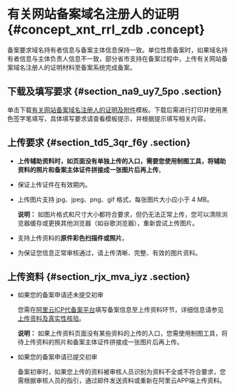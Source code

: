 # 有关网站备案域名注册人的证明 {#concept_xnt_rrl_zdb .concept}

备案要求域名持有者信息与备案主体信息保持一致。单位性质备案时，如果域名持有者信息与主体负责人信息不一致，部分省市支持在备案过程中，上传有关网站备案域名注册人的证明材料至备案系统完成备案。

## 下载及填写要求 {#section_na9_uy7_5po .section}

单击下载[有关网站备案域名注册人的证明及附件](http://docs-aliyun.cn-hangzhou.oss.aliyun-inc.com/assets/attach/64701/cn_zh/1514516159199/%E6%9C%89%E5%85%B3%E7%BD%91%E7%AB%99%E5%A4%87%E6%A1%88%E5%9F%9F%E5%90%8D%E6%B3%A8%E5%86%8C%E4%BA%BA%E7%9A%84%E8%AF%81%E6%98%8E%E5%8F%8A%E9%99%84%E4%BB%B62.0.docx?spm=a2c4g.11186623.2.3.zNKWlH&file=%E6%9C%89%E5%85%B3%E7%BD%91%E7%AB%99%E5%A4%87%E6%A1%88%E5%9F%9F%E5%90%8D%E6%B3%A8%E5%86%8C%E4%BA%BA%E7%9A%84%E8%AF%81%E6%98%8E%E5%8F%8A%E9%99%84%E4%BB%B62.0.docx)模板。下载后需进行打印并使用黑色签字笔填写，具体填写要求请查看模板提示，并根据提示填写相关内容。

## 上传要求 {#section_td5_3qr_f6y .section}

-   **上传辅助资料时，如页面没有单独上传的入口，需要您使用制图工具，将辅助资料的照片和备案主体证件拼接成一张图片后再上传**。
-   保证上传证件在有效期内。
-   上传图片支持 jpg、jpeg、png、gif 格式，每张图片大小应小于 4 MB。

    **说明：** 如图片格式和尺寸大小都符合要求，但仍无法正常上传，您可以清除浏览器缓存或更换其他浏览器（如谷歌浏览器），重新尝试上传图片。

-   支持上传资料的**原件彩色扫描件或照片**。
-   为保证您信息正常审核通过，请上传清晰、完整、有效的图片资料。

## 上传资料 {#section_rjx_mva_iyz .section}

-   如果您的备案申请还未提交初审

    您需在[阿里云ICP代备案平台](https://beian.aliyun.com/order/index.htm)填写备案信息至上传资料环节，详细信息请参见[上传资料及真实性核验](../cn.zh-CN/ICP备案流程（PC端）/上传资料及真实性核验.md#)。

    **说明：** 如果上传资料页面没有某些资料的上传的入口，您需使用制图工具，将待上传资料的照片和备案主体证件拼接成一张图片后再上传。

-   如果您的备案申请已提交初审

    备案初审时，如果您上传的资料被审核人员识别为资料不全或不符合要求，您需根据审核人员的指引，通过邮件发送资料或重新在阿里云APP端上传资料。


